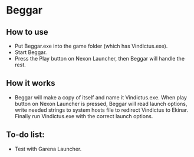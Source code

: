 # Beggar

## How to use
- Put Beggar.exe into the game folder (which has Vindictus.exe).
- Start Beggar.
- Press the Play button on Nexon Launcher, then Beggar will handle the rest.

## How it works
- Beggar will make a copy of itself and name it Vindictus.exe. When play button on Nexon Launcher is pressed, Beggar will read launch options, write needed strings to system hosts file to redirect Vindictus to Ekinar. Finally run Vindictus.exe with the correct launch options.

## To-do list:
- Test with Garena Launcher.